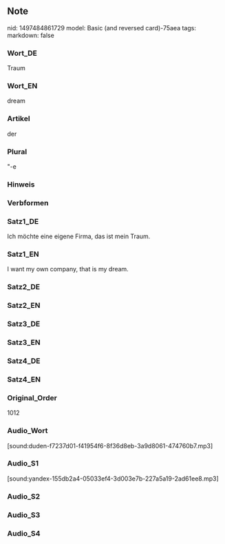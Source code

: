 ## Note
nid: 1497484861729
model: Basic (and reversed card)-75aea
tags: 
markdown: false

### Wort_DE
Traum

### Wort_EN
dream

### Artikel
der

### Plural
"-e

### Hinweis


### Verbformen


### Satz1_DE
Ich möchte eine eigene Firma, das ist mein Traum.

### Satz1_EN
I want my own company, that is my dream.

### Satz2_DE


### Satz2_EN


### Satz3_DE


### Satz3_EN


### Satz4_DE


### Satz4_EN


### Original_Order
1012

### Audio_Wort
[sound:duden-f7237d01-f41954f6-8f36d8eb-3a9d8061-474760b7.mp3]

### Audio_S1
[sound:yandex-155db2a4-05033ef4-3d003e7b-227a5a19-2ad61ee8.mp3]

### Audio_S2


### Audio_S3


### Audio_S4

